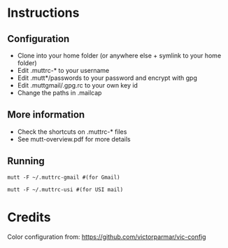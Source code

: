 # Instructions

## Configuration

* Clone into your home folder (or anywhere else + symlink to your home folder)
* Edit .muttrc-* to your username
* Edit .mutt*/passwords to your password and encrypt with gpg
* Edit .muttgmail/.gpg.rc to your own key id
* Change the paths in .mailcap

## More information

* Check the shortcuts on .muttrc-* files
* See mutt-overview.pdf for more details


## Running

	mutt -F ~/.muttrc-gmail #(for Gmail)

	mutt -F ~/.muttrc-usi #(for USI mail)


# Credits

Color configuration from:
https://github.com/victorparmar/vic-config

